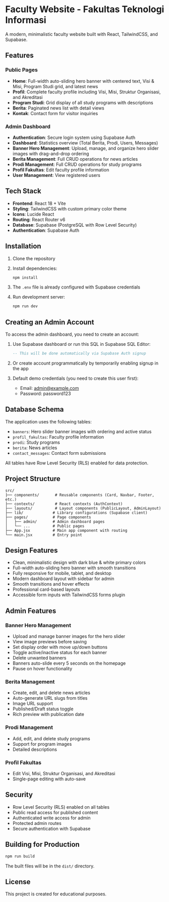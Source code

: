 # Faculty Website - Fakultas Teknologi Informasi

A modern, minimalistic faculty website built with React, TailwindCSS, and Supabase.

## Features

### Public Pages
- **Home**: Full-width auto-sliding hero banner with centered text, Visi & Misi, Program Studi grid, and latest news
- **Profil**: Complete faculty profile including Visi, Misi, Struktur Organisasi, and Akreditasi
- **Program Studi**: Grid display of all study programs with descriptions
- **Berita**: Paginated news list with detail views
- **Kontak**: Contact form for visitor inquiries

### Admin Dashboard
- **Authentication**: Secure login system using Supabase Auth
- **Dashboard**: Statistics overview (Total Berita, Prodi, Users, Messages)
- **Banner Hero Management**: Upload, manage, and organize hero slider images with drag-and-drop ordering
- **Berita Management**: Full CRUD operations for news articles
- **Prodi Management**: Full CRUD operations for study programs
- **Profil Fakultas**: Edit faculty profile information
- **User Management**: View registered users

## Tech Stack

- **Frontend**: React 18 + Vite
- **Styling**: TailwindCSS with custom primary color theme
- **Icons**: Lucide React
- **Routing**: React Router v6
- **Database**: Supabase (PostgreSQL with Row Level Security)
- **Authentication**: Supabase Auth

## Installation

1. Clone the repository
2. Install dependencies:
   ```bash
   npm install
   ```

3. The `.env` file is already configured with Supabase credentials

4. Run development server:
   ```bash
   npm run dev
   ```

## Creating an Admin Account

To access the admin dashboard, you need to create an account:

1. Use Supabase dashboard or run this SQL in Supabase SQL Editor:
   ```sql
   -- This will be done automatically via Supabase Auth signup
   ```

2. Or create account programmatically by temporarily enabling signup in the app

3. Default demo credentials (you need to create this user first):
   - Email: admin@example.com
   - Password: password123

## Database Schema

The application uses the following tables:

- `banners`: Hero slider banner images with ordering and active status
- `profil_fakultas`: Faculty profile information
- `prodi`: Study programs
- `berita`: News articles
- `contact_messages`: Contact form submissions

All tables have Row Level Security (RLS) enabled for data protection.

## Project Structure

```
src/
├── components/       # Reusable components (Card, Navbar, Footer, etc.)
├── contexts/         # React contexts (AuthContext)
├── layouts/          # Layout components (PublicLayout, AdminLayout)
├── lib/             # Library configurations (Supabase client)
├── pages/           # Page components
│   ├── admin/       # Admin dashboard pages
│   └── ...          # Public pages
├── App.jsx          # Main app component with routing
└── main.jsx         # Entry point
```

## Design Features

- Clean, minimalistic design with dark blue & white primary colors
- Full-width auto-sliding hero banner with smooth transitions
- Fully responsive for mobile, tablet, and desktop
- Modern dashboard layout with sidebar for admin
- Smooth transitions and hover effects
- Professional card-based layouts
- Accessible form inputs with TailwindCSS forms plugin

## Admin Features

### Banner Hero Management
- Upload and manage banner images for the hero slider
- View image previews before saving
- Set display order with move up/down buttons
- Toggle active/inactive status for each banner
- Delete unwanted banners
- Banners auto-slide every 5 seconds on the homepage
- Pause on hover functionality

### Berita Management
- Create, edit, and delete news articles
- Auto-generate URL slugs from titles
- Image URL support
- Published/Draft status toggle
- Rich preview with publication date

### Prodi Management
- Add, edit, and delete study programs
- Support for program images
- Detailed descriptions

### Profil Fakultas
- Edit Visi, Misi, Struktur Organisasi, and Akreditasi
- Single-page editing with auto-save

## Security

- Row Level Security (RLS) enabled on all tables
- Public read access for published content
- Authenticated write access for admin
- Protected admin routes
- Secure authentication with Supabase

## Building for Production

```bash
npm run build
```

The built files will be in the `dist/` directory.

## License

This project is created for educational purposes.
